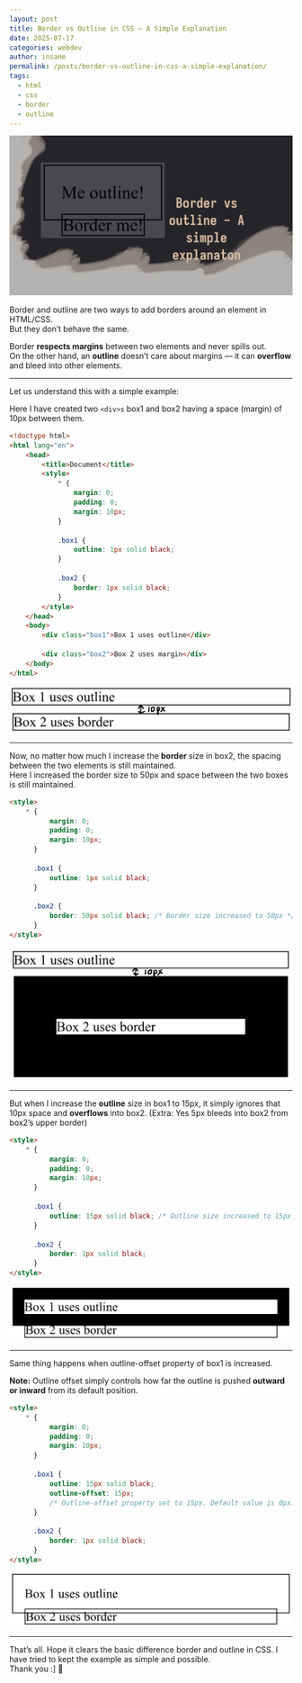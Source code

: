 ```yaml
---
layout: post
title: Border vs Outline in CSS – A Simple Explanation
date: 2025-07-17
categories: webdev
author: insane
permalink: /posts/border-vs-outline-in-css-a-simple-explanation/
tags:
  - html
  - css
  - border
  - outline
---
```


![Thumbnail for the post](/assets/border-vs-outline-in-css-a-simple-explanation/thumbnail.webp)

Border and outline are two ways to add borders around an element in HTML/CSS.  
But they don’t behave the same.

Border **respects margins** between two elements and never spills out.  
On the other hand, an **outline** doesn’t care about margins — it can **overflow** and bleed into other elements.

---

Let us understand this with a simple example:

Here I have created two ``<div>s`` box1 and box2 having a space (margin) of 10px between them.

```html
<!doctype html>
<html lang="en">
    <head>
        <title>Document</title>
        <style>
            * {
                margin: 0;
                padding: 0;
                margin: 10px;
            }

            .box1 {
                outline: 1px solid black;
            }

            .box2 {
                border: 1px solid black;
            }
        </style>
    </head>
    <body>
        <div class="box1">Box 1 uses outline</div>

        <div class="box2">Box 2 uses margin</div>
    </body>
</html>
```
![Two divs box 1 and box 2. Box 1 has 1px solid black outline and box 2 has 1px solid black border. Both have a space (margin) of 10px between them.](/assets/border-vs-outline-in-css-a-simple-explanation/border-vs-outline-default-with-marker.webp)

---

Now, no matter how much I increase the **border** size in box2, the spacing between the two elements is still maintained.  
Here I increased the border size to 50px and space between the two boxes is still maintained.

```html
<style>
    * {
          margin: 0;
          padding: 0;
          margin: 10px;
      }

      .box1 {
          outline: 1px solid black;
      }

      .box2 {
          border: 50px solid black; /* Border size increased to 50px */
      }
</style>
```
![Two divs box 1 and box 2. Box 1 has 1 px solid black outline. Box 2 has 50 px solid black border. The space of 10 px between them is retained.](/assets/border-vs-outline-in-css-a-simple-explanation/border-size-increased-with-marker.webp)

---

But when I increase the **outline** size in box1 to 15px, it simply ignores that 10px space and **overflows** into box2. (Extra: Yes 5px bleeds into box2 from box2’s upper border)

```html
<style>
    * {
          margin: 0;
          padding: 0;
          margin: 10px;
      }

      .box1 {
          outline: 15px solid black; /* Outline size increased to 15px */
      }

      .box2 {
          border: 1px solid black;
      }
</style>
```
![Two divs box 1 and box 2. Box 1 has 15px solid black outline. Box 2 has 1px solid black border. The space of 10px between them is not retained.](/assets/border-vs-outline-in-css-a-simple-explanation/outline-size-increased.webp)

---

Same thing happens when outline-offset property of box1 is increased.  
  
**Note:** Outline offset simply controls how far the outline is pushed **outward or inward** from its default position.

```html
<style>
    * {
          margin: 0;
          padding: 0;
          margin: 10px;
      }

      .box1 {
          outline: 15px solid black;
          outline-offset: 15px; 
          /* Outline-offset property set to 15px. Default value is 0px. */
      }

      .box2 {
          border: 1px solid black;
      }
</style>
```
![Two divs box 1 and box 2. Box 1 has 1px solid black outline and 15px outline-offset. Box 2 has 1px solid black border. The space of 10 px between them is not retained](/assets/border-vs-outline-in-css-a-simple-explanation/outline-offset-increased.webp)

---

That’s all. Hope it clears the basic difference border and outline in CSS. I have tried to kept the example as simple and possible.  
Thank you :]
🦖